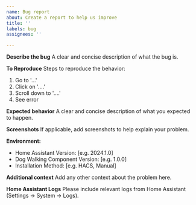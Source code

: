 ```yaml
---
name: Bug report
about: Create a report to help us improve
title: ''
labels: bug
assignees: ''

---
```


**Describe the bug**
A clear and concise description of what the bug is.

**To Reproduce**
Steps to reproduce the behavior:
1. Go to '...'
2. Click on '....'
3. Scroll down to '....'
4. See error

**Expected behavior**
A clear and concise description of what you expected to happen.

**Screenshots**
If applicable, add screenshots to help explain your problem.

**Environment:**
 - Home Assistant Version: [e.g. 2024.1.0]
 - Dog Walking Component Version: [e.g. 1.0.0]
 - Installation Method: [e.g. HACS, Manual]

**Additional context**
Add any other context about the problem here.

**Home Assistant Logs**
Please include relevant logs from Home Assistant (Settings → System → Logs). 